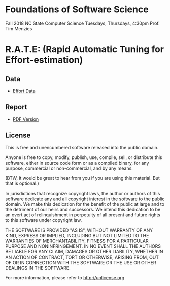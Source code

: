 # Foundations of Software Science

Fall 2018 
NC State 
Computer Science
Tuesdays, Thursdays, 4:30pm 
Prof. Tim Menzies

# R.A.T.E: **(Rapid Automatic Tuning for Effort-estimation)**


## Data

+ [Effort Data](https://github.com/ai-se/magic101/tree/hpc/data)

## Report

+ [PDF Version](https://github.com/arennax/fss18_xia/blob/master/Report.pdf)

## License

This is free and unencumbered software released into the public domain.

Anyone is free to copy, modify, publish, use, compile, sell, or distribute this software, either in source code form or as a compiled binary, for any purpose, commercial or non-commercial, and by any means.

(BTW, it would be great to hear from you if you are using this material. But that is optional.)

In jurisdictions that recognize copyright laws, the author or authors of this software dedicate any and all copyright interest in the software to the public domain. We make this dedication for the benefit of the public at large and to the detriment of our heirs and successors. We intend this dedication to be an overt act of relinquishment in perpetuity of all present and future rights to this software under copyright law.

THE SOFTWARE IS PROVIDED "AS IS", WITHOUT WARRANTY OF ANY KIND, EXPRESS OR IMPLIED, INCLUDING BUT NOT LIMITED TO THE WARRANTIES OF MERCHANTABILITY, FITNESS FOR A PARTICULAR PURPOSE AND NONINFRINGEMENT. IN NO EVENT SHALL THE AUTHORS BE LIABLE FOR ANY CLAIM, DAMAGES OR OTHER LIABILITY, WHETHER IN AN ACTION OF CONTRACT, TORT OR OTHERWISE, ARISING FROM, OUT OF OR IN CONNECTION WITH THE SOFTWARE OR THE USE OR OTHER DEALINGS IN THE SOFTWARE.

For more information, please refer to http://unlicense.org
